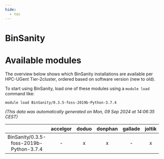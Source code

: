 ```yaml
---
hide:
  - toc
---
```


BinSanity
=========

# Available modules


The overview below shows which BinSanity installations are available per HPC-UGent Tier-2cluster, ordered based on software version (new to old).

To start using BinSanity, load one of these modules using a `module load` command like:

```shell
module load BinSanity/0.3.5-foss-2019b-Python-3.7.4
```

*(This data was automatically generated on Mon, 09 Sep 2024 at 14:06:35 CEST)*  

| |accelgor|doduo|donphan|gallade|joltik|shinx|skitty|
| :---: | :---: | :---: | :---: | :---: | :---: | :---: | :---: |
|BinSanity/0.3.5-foss-2019b-Python-3.7.4|-|x|x|-|x|-|x|
